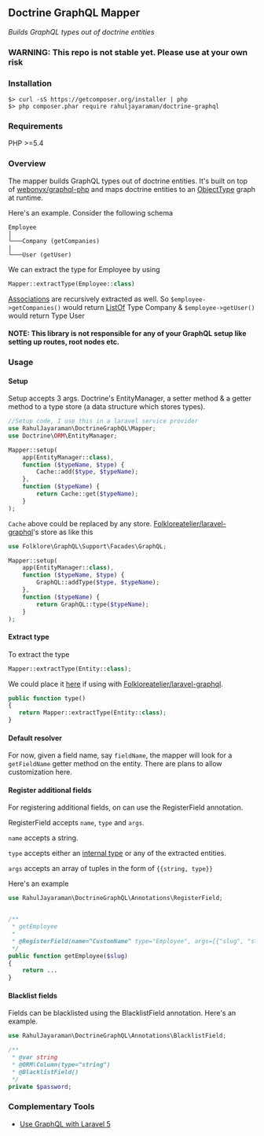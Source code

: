 ## Doctrine GraphQL Mapper

_Builds GraphQL types out of doctrine entities_

### WARNING: This repo is not stable yet. Please use at your own risk

### Installation
```
$> curl -sS https://getcomposer.org/installer | php
$> php composer.phar require rahuljayaraman/doctrine-graphql
```

### Requirements
PHP >=5.4

### Overview

The mapper builds GraphQL types out of doctrine entities. It's built on top of [webonyx/graphql-php](webonyx/graphql-php) and maps doctrine entities to an [ObjectType](http://webonyx.github.io/graphql-php/type-system/object-types/) graph at runtime.

Here's an example. Consider the following schema

```
Employee  
│
└───Company (getCompanies)
|
└───User (getUser)
```

We can extract the type for Employee by using

```php
Mapper::extractType(Employee::class)
```
[Associations](http://docs.doctrine-project.org/projects/doctrine-orm/en/latest/reference/association-mapping.html) are recursively extracted as well. So `$employee->getCompanies()` would return [ListOf](http://webonyx.github.io/graphql-php/type-system/lists-and-nonnulls/) Type Company & `$employee->getUser()` would return Type User

#### NOTE: This library is not responsible for any of your GraphQL setup like setting up routes, root nodes etc.

### Usage

#### Setup

Setup accepts 3 args. Doctrine's EntityManager, a setter method & a getter method to a type store (a data structure which stores types). 

```php
//Setup code, I use this in a laravel service provider
use RahulJayaraman\DoctrineGraphQL\Mapper;
use Doctrine\ORM\EntityManager;

Mapper::setup(
    app(EntityManager::class),
    function ($typeName, $type) {
        Cache::add($type, $typeName);
    },
    function ($typeName) {
        return Cache::get($typeName);
    }
);
```

`Cache` above could be replaced by any store. [Folkloreatelier/laravel-graphql](https://github.com/Folkloreatelier/laravel-graphql)'s store as like this

```php
use Folklore\GraphQL\Support\Facades\GraphQL;

Mapper::setup(
    app(EntityManager::class),
    function ($typeName, $type) {
        GraphQL::addType($type, $typeName);
    },
    function ($typeName) {
        return GraphQL::type($typeName);
    }
);
```

#### Extract type

To extract the type

```php
Mapper::extractType(Entity::class);
```

We could place it [here](https://github.com/Folkloreatelier/laravel-graphql#creating-a-query) if using with [Folkloreatelier/laravel-graphql](https://github.com/Folkloreatelier/laravel-graphql).

```php
public function type()
{
   return Mapper::extractType(Entity::class);
}
```

#### Default resolver

For now, given a field name, say `fieldName`, the mapper will look for a `getFieldName` getter method on the entity. There are plans to allow customization here.

#### Register additional fields

For registering additional fields, on can use the RegisterField annotation. 

RegisterField accepts `name`, `type` and `args`.

`name` accepts a string.

`type` accepts either an [internal type](https://github.com/webonyx/graphql-php#internal-types) or any of the extracted entities.

`args` accepts an array of tuples in the form of `{{string, type}}`

Here's an example

```php
use RahulJayaraman\DoctrineGraphQL\Annotations\RegisterField;


/**
 * getEmployee
 *
 * @RegisterField(name="CustomName" type="Employee", args={{"slug", "string"}})
 */
public function getEmployee($slug)
{
    return ...
}
```

#### Blacklist fields

Fields can be blacklisted using the BlacklistField annotation. Here's an example.

```php
use RahulJayaraman\DoctrineGraphQL\Annotations\BlacklistField;

/**
 * @var string
 * @ORM\Column(type="string")
 * @BlacklistField()
 */
private $password;
```    

### Complementary Tools
- [Use GraphQL with Laravel 5](https://github.com/Folkloreatelier/laravel-graphql)

